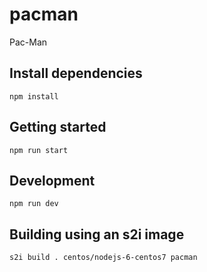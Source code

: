 # pacman
Pac-Man

## Install dependencies

```
npm install
```

## Getting started

```
npm run start
```

## Development

```
npm run dev
```

## Building using an s2i image

```
s2i build . centos/nodejs-6-centos7 pacman
```
